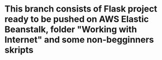 # This branch consists of Flask project ready to be pushed on AWS Elastic Beanstalk, folder "Working with Internet" and some non-begginners skripts 
